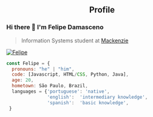 <p align="center">
 <h2 align="center">Profile</h2>
</p>

### Hi there 👋 I'm Felipe Damasceno
>  Information Systems student at [Mackenzie](https://www.mackenzie.br/)

<a href="https://www.linkedin.com/in/felipe-damasceno-/" align="center"><img src="https://img.shields.io/badge/LinkedIn--_.svg?style=social&logo=linkedin" alt="Felipe" align="center"></a>


```javascript
const Felipe = {
  pronouns: "he" | "him",
  code: [Javascript, HTML/CSS, Python, Java],
  age: 20,
  hometown: São Paulo, Brazil,
  languages = {'portuguese': 'native',
               'english':  'intermediary knowledge',
               'spanish':  'basic knowledge',
 }
```

